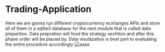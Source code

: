 # Trading-Application

Here we are gonna run different cryptocurrency ecxhanges APIs and store all of them in a sqlite3 database for the next module that is called data prepartion. Data prepration will food the strategy sechtion and after this phase order will be placed by.
Data visulazation is best part to evaluating the entire procedure accordingly
![aaaa](https://user-images.githubusercontent.com/44745220/183743781-86d28c06-b0cd-4cad-b614-377b85e31059.jpg)
